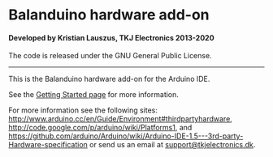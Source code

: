 # Balanduino hardware add-on
#### Developed by Kristian Lauszus, TKJ Electronics 2013-2020

The code is released under the GNU General Public License.
_________

This is the Balanduino hardware add-on for the Arduino IDE.

See the [Getting Started page](http://balanduino.tkjelectronics.dk/get-started) for more information.

For more information see the following sites: <http://www.arduino.cc/en/Guide/Environment#thirdpartyhardware>, <http://code.google.com/p/arduino/wiki/Platforms1>, and <https://github.com/arduino/Arduino/wiki/Arduino-IDE-1.5---3rd-party-Hardware-specification> or send us an email at <support@tkjelectronics.dk>.